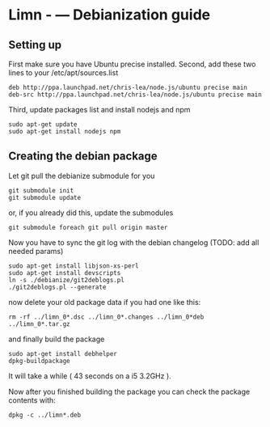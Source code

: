 # Limn - &mdash; Debianization guide

## Setting up

First make sure you have Ubuntu precise installed.
Second, add these two lines to your /etc/apt/sources.list

    deb http://ppa.launchpad.net/chris-lea/node.js/ubuntu precise main 
    deb-src http://ppa.launchpad.net/chris-lea/node.js/ubuntu precise main 

Third, update packages list and install nodejs and npm

    sudo apt-get update
    sudo apt-get install nodejs npm

## Creating the debian package

Let git pull the debianize submodule for you

    git submodule init
    git submodule update
  
or, if you already did this, update the submodules

    git submodule foreach git pull origin master
  
Now you have to sync the git log with the debian changelog (TODO: add all needed params)

    sudo apt-get install libjson-xs-perl
    sudo apt-get install devscripts
    ln -s ./debianize/git2deblogs.pl
    ./git2deblogs.pl --generate

now delete your old package data if you had one like this:

    rm -rf ../limn_0*.dsc ../limn_0*.changes ../limn_0*deb ../limn_0*.tar.gz

and finally build the package
    
    sudo apt-get install debhelper
    dpkg-buildpackage

It will take a while ( 43 seconds on a i5 3.2GHz ).

Now after you finished building the package you can check the package contents with:

    dpkg -c ../limn*.deb 


